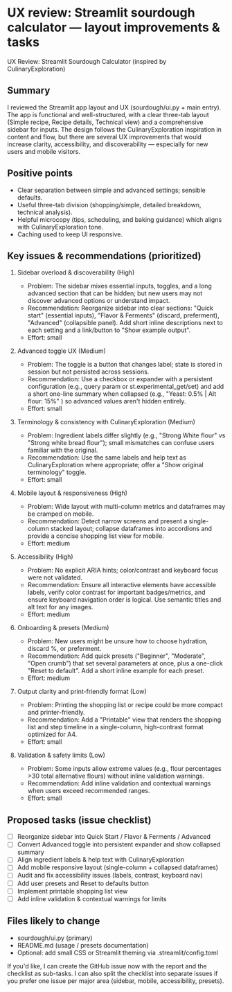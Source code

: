# UX review: Streamlit sourdough calculator — layout improvements & tasks

UX Review: Streamlit Sourdough Calculator (inspired by CulinaryExploration)

Summary
-------
I reviewed the Streamlit app layout and UX (sourdough/ui.py + main entry). The app is functional and well-structured, with a clear three-tab layout (Simple recipe, Recipe details, Technical view) and a comprehensive sidebar for inputs. The design follows the CulinaryExploration inspiration in content and flow, but there are several UX improvements that would increase clarity, accessibility, and discoverability — especially for new users and mobile visitors.

Positive points
---------------
- Clear separation between simple and advanced settings; sensible defaults.
- Useful three-tab division (shopping/simple, detailed breakdown, technical analysis).
- Helpful microcopy (tips, scheduling, and baking guidance) which aligns with CulinaryExploration tone.
- Caching used to keep UI responsive.

Key issues & recommendations (prioritized)
----------------------------------------
1) Sidebar overload & discoverability (High)
   - Problem: The sidebar mixes essential inputs, toggles, and a long advanced section that can be hidden; but new users may not discover advanced options or understand impact.
   - Recommendation: Reorganize sidebar into clear sections: "Quick start" (essential inputs), "Flavor & Ferments" (discard, preferment), "Advanced" (collapsible panel). Add short inline descriptions next to each setting and a link/button to "Show example output".
   - Effort: small

2) Advanced toggle UX (Medium)
   - Problem: The toggle is a button that changes label; state is stored in session but not persisted across sessions.
   - Recommendation: Use a checkbox or expander with a persistent configuration (e.g., query param or st.experimental_get/set) and add a short one-line summary when collapsed (e.g., "Yeast: 0.5% | Alt flour: 15%" ) so advanced values aren't hidden entirely.
   - Effort: small

3) Terminology & consistency with CulinaryExploration (Medium)
   - Problem: Ingredient labels differ slightly (e.g., "Strong White flour" vs "Strong white bread flour"); small mismatches can confuse users familiar with the original.
   - Recommendation: Use the same labels and help text as CulinaryExploration where appropriate; offer a "Show original terminology" toggle.
   - Effort: small

4) Mobile layout & responsiveness (High)
   - Problem: Wide layout with multi-column metrics and dataframes may be cramped on mobile.
   - Recommendation: Detect narrow screens and present a single-column stacked layout; collapse dataframes into accordions and provide a concise shopping list view for mobile.
   - Effort: medium

5) Accessibility (High)
   - Problem: No explicit ARIA hints; color/contrast and keyboard focus were not validated.
   - Recommendation: Ensure all interactive elements have accessible labels, verify color contrast for important badges/metrics, and ensure keyboard navigation order is logical. Use semantic titles and alt text for any images.
   - Effort: medium

6) Onboarding & presets (Medium)
   - Problem: New users might be unsure how to choose hydration, discard %, or preferment.
   - Recommendation: Add quick presets ("Beginner", "Moderate", "Open crumb") that set several parameters at once, plus a one-click "Reset to default". Add a short inline example for each preset.
   - Effort: medium

7) Output clarity and print-friendly format (Low)
   - Problem: Printing the shopping list or recipe could be more compact and printer-friendly.
   - Recommendation: Add a "Printable" view that renders the shopping list and step timeline in a single-column, high-contrast format optimized for A4.
   - Effort: small

8) Validation & safety limits (Low)
   - Problem: Some inputs allow extreme values (e.g., flour percentages >30 total alternative flours) without inline validation warnings.
   - Recommendation: Add inline validation and contextual warnings when users exceed recommended ranges.
   - Effort: small

Proposed tasks (issue checklist)
--------------------------------
- [ ] Reorganize sidebar into Quick Start / Flavor & Ferments / Advanced
- [ ] Convert Advanced toggle into persistent expander and show collapsed summary
- [ ] Align ingredient labels & help text with CulinaryExploration
- [ ] Add mobile responsive layout (single-column + collapsed dataframes)
- [ ] Audit and fix accessibility issues (labels, contrast, keyboard nav)
- [ ] Add user presets and Reset to defaults button
- [ ] Implement printable shopping list view
- [ ] Add inline validation & contextual warnings for limits

Files likely to change
---------------------
- sourdough/ui.py (primary)
- README.md (usage / presets documentation)
- Optional: add small CSS or Streamlit theming via .streamlit/config.toml

If you'd like, I can create the GitHub issue now with the report and the checklist as sub-tasks. I can also split the checklist into separate issues if you prefer one issue per major area (sidebar, mobile, accessibility, presets).

